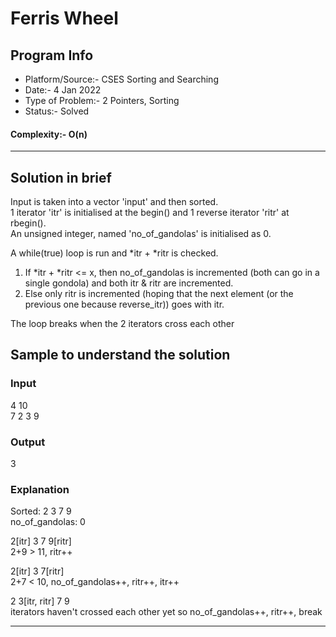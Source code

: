 # Ferris Wheel
## Program Info
- Platform/Source:- CSES Sorting and Searching
- Date:-    4 Jan 2022
- Type of Problem:- 2 Pointers, Sorting
- Status:- Solved
#### Complexity:- O(n)
---
## Solution in brief
Input is taken into a vector 'input' and then sorted.\
1 iterator 'itr' is initialised at the begin() and 1 reverse iterator 'ritr' at rbegin().\
An unsigned integer, named 'no\_of\_gandolas' is initialised as 0.

A while(true) loop is run and *itr + *ritr is checked.

1. If *itr + *ritr <= x, then no\_of\_gandolas is incremented (both can go in a single gondola) and both itr & ritr are incremented.
2. Else only ritr is incremented (hoping that the next element (or the previous one because reverse_itr)) goes with itr.

The loop breaks when the 2 iterators cross each other

## Sample to understand the solution

### Input
4 10\
7 2 3 9

### Output
3

### Explanation

Sorted: 2 3 7 9\
no\_of\_gandolas: 0

2[itr] 3 7 9[ritr]\
2+9 > 11, ritr++


2[itr] 3 7[ritr]\
2+7 < 10, no\_of\_gandolas++, ritr++, itr++


2 3[itr, ritr] 7 9\
iterators haven't crossed each other yet so  no\_of\_gandolas++, ritr++,
break

---